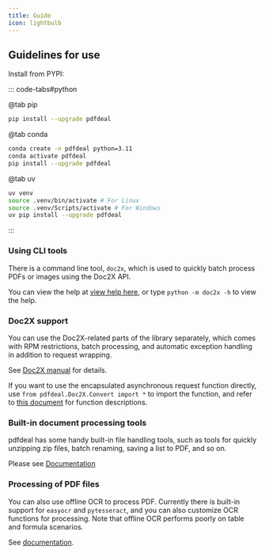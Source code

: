 ```yaml
---
title: Guide
icon: lightbulb
---
```



## Guidelines for use

Install from PYPI:

::: code-tabs#python

@tab pip

```bash
pip install --upgrade pdfdeal
```

@tab conda

```zsh
conda create -n pdfdeal python=3.11
conda activate pdfdeal
pip install --upgrade pdfdeal
```

@tab uv

```zsh
uv venv
source .venv/bin/activate # For Linux
source .venv/Scripts/activate # For Windows
uv pip install --upgrade pdfdeal
```

:::

### Using CLI tools

There is a command line tool, `doc2x`, which is used to quickly batch process PDFs or images using the Doc2X API.

You can view the help at [view help here](CLI/README.md), or type `python -m doc2x -h` to view the help.

### Doc2X support

You can use the Doc2X-related parts of the library separately, which comes with RPM restrictions, batch processing, and automatic exception handling in addition to request wrapping.

See [Doc2X manual](Doc2X/README.md) for details.

If you want to use the encapsulated asynchronous request function directly, use `from pdfdeal.Doc2X.Convert import *` to import the function, and refer to [this document](https://github.com/Menghuan1918/pdfdeal/blob/main/src/pdfdeal/Doc2X/Convert.py) for function descriptions.

### Built-in document processing tools

pdfdeal has some handy built-in file handling tools, such as tools for quickly unzipping zip files, batch renaming, saving a list to PDF, and so on.

Please see [Documentation](Tools.md)

### Processing of PDF files

You can also use offline OCR to process PDF. Currently there is built-in support for `easyocr` and `pytesseract`, and you can also customize OCR functions for processing. Note that offline OCR performs poorly on table and formula scenarios.

See [documentation](pdfdeal/README.md).